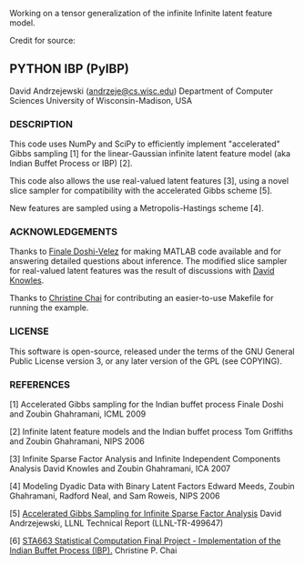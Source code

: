 Working on a tensor generalization of the infinite Infinite latent feature model.

Credit for source:

## PYTHON IBP (PyIBP)

David Andrzejewski (andrzeje@cs.wisc.edu) 
Department of Computer Sciences 
University of Wisconsin-Madison, USA


### DESCRIPTION

This code uses NumPy and SciPy to efficiently implement "accelerated"
Gibbs sampling [1] for the linear-Gaussian infinite latent feature
model (aka Indian Buffet Process or IBP) [2].

This code also allows the use real-valued latent features [3], using a
novel slice sampler for compatibility with the accelerated Gibbs
scheme [5].

New features are sampled using a Metropolis-Hastings scheme [4].


### ACKNOWLEDGEMENTS

Thanks to
[Finale Doshi-Velez](http://www.seas.harvard.edu/directory/finale) for
making MATLAB code available and for answering detailed questions
about inference.  The modified slice sampler for real-valued latent
features was the result of discussions with
[David Knowles](http://cs.stanford.edu/people/davidknowles/).

Thanks to [Christine Chai](https://github.com/star1327p) for
contributing an easier-to-use Makefile for running the example.

### LICENSE

This software is open-source, released under the terms of the GNU
General Public License version 3, or any later version of the GPL (see
COPYING).


### REFERENCES

[1] 
Accelerated Gibbs sampling for the Indian buffet process
Finale Doshi and Zoubin Ghahramani, ICML 2009

[2]
Infinite latent feature models and the Indian buffet process
Tom Griffiths and Zoubin Ghahramani, NIPS 2006

[3]
Infinite Sparse Factor Analysis and Infinite Independent Components Analysis
David Knowles and Zoubin Ghahramani, ICA 2007

[4]
Modeling Dyadic Data with Binary Latent Factors
Edward Meeds, Zoubin Ghahramani, Radford Neal, and Sam Roweis, NIPS 2006

[5]
[Accelerated Gibbs Sampling for Infinite Sparse Factor Analysis](http://www.david-andrzejewski.com/publications/llnl-accelerated-gibbs.pdf)
David Andrzejewski, LLNL Technical Report (LLNL-TR-499647)

[6]
[STA663 Statistical Computation Final Project - Implementation of the Indian Buffet Process (IBP).](https://github.com/star1327p/STA663-Christine-Chai-Final-Project)
Christine P. Chai
